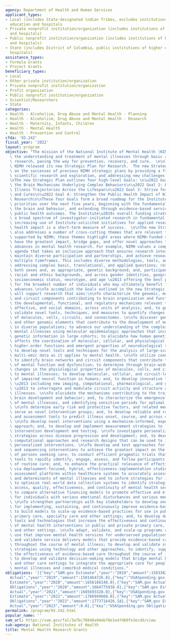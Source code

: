```yaml
---
agency: Department of Health and Human Services
applicant_types:
- Local (includes State-designated lndian Tribes, excludes institutions of higher
  education and hospitals
- Private nonprofit institution/organization (includes institutions of higher education
  and hospitals)
- Public nonprofit institution/organization (includes institutions of higher education
  and hospitals)
- State (includes District of Columbia, public institutions of higher education and
  hospitals)
assistance_types:
- Formula Grants
- Project Grants
beneficiary_types:
- Local
- Other private institution/organization
- Private nonprofit institution/organization
- Profit organization
- Public nonprofit institution/organization
- Scientist/Researchers
- State
categories:
- Health - Alcoholism, Drug Abuse and Mental Health - Planning
- Health - Alcoholism, Drug Abuse and Mental Health - Research
- Health - Maternity, Infants, Children
- Health - Mental Health
- Health - Prevention and Control
cfda: '93.242'
fiscal_year: '2022'
layout: program
objective: "The mission of the National Institute of Mental Health (NIMH) is to transform\
  \ the understanding and treatment of mental illnesses through basic and clinical\
  \ research, paving the way for prevention, recovery, and cure.  \n\nIn May 2020,\
  \ NIMH released its new Strategic Plan for Research.  The new Strategic Plan builds\
  \ on the successes of previous NIMH strategic plans by providing a framework for\
  \ scientific research and exploration, and addressing new challenges in mental health.\n\
  \nThe new Strategic Plan outlines four high-level Goals: \n\u2022 Goal 1: Define\
  \ the Brain Mechanisms Underlying Complex Behaviors\n\u2022 Goal 2: Examine Mental\
  \ Illness Trajectories Across the Lifespan\n\u2022 Goal 3: Strive for Prevention\
  \ and Cures\n\u2022 Goal 4: Strengthen the Public Health Impact of NIMH-Supported\
  \ Research\n\nThese four Goals form a broad roadmap for the Institute\u2019s research\
  \ priorities over the next five years, beginning with the fundamental science of\
  \ the brain and behavior, and extending through evidence-based services that improve\
  \ public health outcomes. The Institute\u2019s overall funding strategy is to support\
  \ a broad spectrum of investigator-initiated research in fundamental science, with\
  \ increasing use of Institute-solicited initiatives for applied research where public\
  \ health impact is a short-term measure of success.  \n\nThe new Strategic Plan\
  \ also addresses a number of cross-cutting themes that are relevant to all research\
  \ supported by NIMH; these themes highlight areas where NIMH-funded science may\
  \ have the greatest impact, bridge gaps, and offer novel approaches to accelerate\
  \ advances in mental health research. For example, NIMH values a comprehensive research\
  \ agenda that takes an inclusive approach that ensures research interests are varied,\
  \ maintain diverse participation and partnerships, and achieve research goals across\
  \ multiple timeframes. This includes diverse methodologies, tools, and models; research\
  \ addressing complex basic, translational, and applied questions; research including\
  \ both sexes and, as appropriate, genetic background; and, participants from diverse\
  \ racial and ethnic backgrounds, and across gender identities, geographical context,\
  \ socioeconomic status, neurotype, and age \u2013 offering the best possible representation,\
  \ for the broadest number of individuals who may ultimately benefit from these scientific\
  \ advances.\n\nTo accomplish the Goals outlined in the new Strategic Plan, NIMH\
  \ will support research that aims:\n\nTo characterize the genomic, molecular, cellular,\
  \ and circuit components contributing to brain organization and function; to identify\
  \ the developmental, functional, and regulatory mechanisms relevant to cognitive,\
  \ affective, and social domains, across units of analysis; and, to generate and\
  \ validate novel tools, techniques, and measures to quantify changes in the activity\
  \ of molecules, cells, circuits, and connectomes. \n\nTo discover gene variants\
  \ and other genomic elements that contribute to the development of mental illnesses\
  \ in diverse populations; to advance our understanding of the complex etiology of\
  \ mental illnesses using molecular epidemiologic approaches that incorporate individual\
  \ genetic information in large cohorts; to elucidate how human genetic variation\
  \ affects the coordination of molecular, cellular, and physiological networks supporting\
  \ higher-order functions and emergent properties of neurobiological systems; and,\
  \ to develop novel tools and techniques for the analysis of large-scale genetic,\
  \ multi-omic data as it applies to mental health. \n\nTo utilize connectomic approaches\
  \ to identify brain networks and circuit components that contribute to various aspects\
  \ of mental function and dysfunction; to determine through brain-wide analysis how\
  \ changes in the physiological properties of molecules, cells, and circuits contribute\
  \ to mental illnesses; to develop molecular, cellular, and circuit-level biomarkers\
  \ of impaired neural function in humans; and, to develop innovative technologies,\
  \ \u2013 including new imaging, computational, pharmacological, and genetic tools\
  \ \u2013 to interrogate and modulate circuit activity and structure altered in mental\
  \ illnesses. \n\nTo elucidate the mechanisms contributing to the trajectories of\
  \ brain development and behavior; and, to characterize the emergence and progression\
  \ of mental illnesses, and identifying sensitive periods for optimal intervention.\
  \ \n\nTo determine early risk and protective factors, and related mechanisms, to\
  \ serve as novel intervention groups; and, to develop reliable and robust biomarkers\
  \ and assessment tools to predict illness onset, course, and across diverse populations.\
  \ \n\nTo develop novel interventions using a mechanism-informed, experimental therapeutics\
  \ approach; and, to develop and implement measurement strategies to facilitate mechanism-based\
  \ intervention development and testing. \n\nTo investigate personalized intervention\
  \ strategies across disease progression and development; and, to develop and refine\
  \ computational approaches and research designs that can be used to inform and test\
  \ personalized interventions. \n\nTo develop and test approaches for adapting, combining,\
  \ and sequencing interventions to achieve the greatest impact on the lives and functioning\
  \ of persons seeking care; to conduct efficient pragmatic trials that employ new\
  \ tools to rapidly identify, engage, assess, and follow participants in the context\
  \ of routine care; and, to enhance the practical relevance of effectiveness research\
  \ via deployment-focused, hybrid, effectiveness-implementation studies. \n\nTo employ\
  \ assessment platforms within healthcare systems to accurately assess the distribution\
  \ and determinants of mental illnesses and to inform strategies for improved services;\
  \ to optimize real-world data collection systems to identify strategies for improving\
  \ access, quality, effectiveness, and continuity of mental health services; and,\
  \ to compare alternative financing models to promote effective and efficient care\
  \ for individuals with serious emotional disturbances and serious mental illnesses.\
  \ \n\nTo strengthen partnerships with key stakeholders to develop and validate strategies\
  \ for implementing, sustaining, and continuously improve evidence-based practices;\
  \ to build models to scale-up evidence-based practices for use in public and private\
  \ primary care, specialty care and other settings; and, to develop decision-support\
  \ tools and technologies that increase the effectiveness and continuous improvement\
  \ of mental health interventions in public and private primary care, specialty care,\
  \ and other settings. \n\nTo adapt, validate, and scale-up programs currently in\
  \ use that improve mental health services for underserved populations; to develop\
  \ and validate service delivery models that provide evidence-based care for individuals\
  \ throughout the course of mental illness; to develop and validate systems-level\
  \ strategies using technology and other approaches, to identify, support, and monitor\
  \ the effectiveness of evidence-based care throughout the course of illness; and,\
  \ to develop and validate decision-making models that bridge mental health, medical,\
  \ and other care settings to integrate the appropriate care for people with serious\
  \ mental illnesses and comorbid medical conditions."
obligations: '[{"key":"SAM.gov Estimate","year":"2019","amount":1503382736.0},{"key":"SAM.gov
  Actual","year":"2019","amount":1501464726.0},{"key":"USASpending.gov Obligations","year":"2019","amount":1570952827.0},{"key":"SAM.gov
  Estimate","year":"2020","amount":1656188148.0},{"key":"SAM.gov Actual","year":"2020","amount":1646578081.0},{"key":"USASpending.gov
  Obligations","year":"2020","amount":1664775938.0},{"key":"SAM.gov Estimate","year":"2021","amount":1691063533.0},{"key":"SAM.gov
  Actual","year":"2021","amount":1685693328.0},{"key":"USASpending.gov Obligations","year":"2021","amount":1660261114.8},{"key":"SAM.gov
  Estimate","year":"2022","amount":1786949668.0},{"key":"SAM.gov Actual","year":"2022","amount":1787359481.0},{"key":"USASpending.gov
  Obligations","year":"2022","amount":1773716426.18},{"key":"SAM.gov Estimate","year":"2023","amount":1877705050.0},{"key":"SAM.gov
  Actual","year":"2023","amount":0.0},{"key":"USASpending.gov Obligations","year":"2023","amount":1442077521.47}]'
permalink: /program/93.242.html
popular_name: ''
sam_url: https://sam.gov/fal/3a7bc70848a94eb78e1e47d60fe3ecdd/view
sub-agency: National Institutes of Health
title: Mental Health Research Grants
---
```

